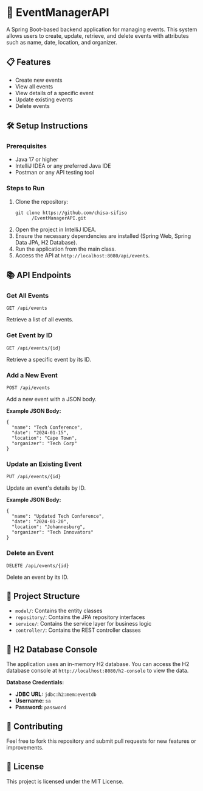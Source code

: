 
<body>

<h1>📅 EventManagerAPI</h1>
<p>A Spring Boot-based backend application for managing events. This system allows users to create, update, retrieve, and delete events with attributes such as name, date, location, and organizer.</p>

<h2>📋 Features</h2>
<ul>
  <li>Create new events</li>
  <li>View all events</li>
  <li>View details of a specific event</li>
  <li>Update existing events</li>
  <li>Delete events</li>
</ul>

<h2>🛠️ Setup Instructions</h2>

<h3>Prerequisites</h3>
<ul>
  <li>Java 17 or higher</li>
  <li>IntelliJ IDEA or any preferred Java IDE</li>
  <li>Postman or any API testing tool</li>
</ul>

<h3>Steps to Run</h3>
<ol>
  <li>Clone the repository:
    <pre><code>git clone https://github.com/chisa-sifiso
      /EventManagerAPI.git</code></pre>
  </li>
  <li>Open the project in IntelliJ IDEA.</li>
  <li>Ensure the necessary dependencies are installed (Spring Web, Spring Data JPA, H2 Database).</li>
  <li>Run the application from the main class.</li>
  <li>Access the API at <code>http://localhost:8080/api/events</code>.</li>
</ol>

<h2>📚 API Endpoints</h2>

<h3>Get All Events</h3>
<pre><code>GET /api/events</code></pre>
<p>Retrieve a list of all events.</p>

<h3>Get Event by ID</h3>
<pre><code>GET /api/events/{id}</code></pre>
<p>Retrieve a specific event by its ID.</p>

<h3>Add a New Event</h3>
<pre><code>POST /api/events</code></pre>
<p>Add a new event with a JSON body.</p>
<p><strong>Example JSON Body:</strong></p>
<pre><code>{
  "name": "Tech Conference",
  "date": "2024-01-15",
  "location": "Cape Town",
  "organizer": "Tech Corp"
}</code></pre>

<h3>Update an Existing Event</h3>
<pre><code>PUT /api/events/{id}</code></pre>
<p>Update an event's details by ID.</p>
<p><strong>Example JSON Body:</strong></p>
<pre><code>{
  "name": "Updated Tech Conference",
  "date": "2024-01-20",
  "location": "Johannesburg",
  "organizer": "Tech Innovators"
}</code></pre>

<h3>Delete an Event</h3>
<pre><code>DELETE /api/events/{id}</code></pre>
<p>Delete an event by its ID.</p>

<h2>📂 Project Structure</h2>
<ul>
  <li><code>model/</code>: Contains the entity classes</li>
  <li><code>repository/</code>: Contains the JPA repository interfaces</li>
  <li><code>service/</code>: Contains the service layer for business logic</li>
  <li><code>controller/</code>: Contains the REST controller classes</li>
</ul>

<h2>🔗 H2 Database Console</h2>
<p>The application uses an in-memory H2 database. You can access the H2 database console at <code>http://localhost:8080/h2-console</code> to view the data.</p>
<p><strong>Database Credentials:</strong></p>
<ul>
  <li><strong>JDBC URL:</strong> <code>jdbc:h2:mem:eventdb</code></li>
  <li><strong>Username:</strong> <code>sa</code></li>
  <li><strong>Password:</strong> <code>password</code></li>
</ul>

<h2>🤝 Contributing</h2>
<p>Feel free to fork this repository and submit pull requests for new features or improvements.</p>

<h2>📄 License</h2>
<p>This project is licensed under the MIT License.</p>


</body>
</html>
